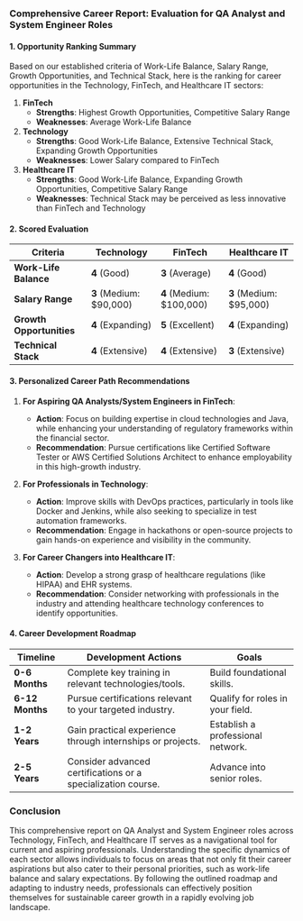### Comprehensive Career Report: Evaluation for QA Analyst and System Engineer Roles

#### 1. Opportunity Ranking Summary
Based on our established criteria of Work-Life Balance, Salary Range, Growth Opportunities, and Technical Stack, here is the ranking for career opportunities in the Technology, FinTech, and Healthcare IT sectors:

1. **FinTech**
   - **Strengths**: Highest Growth Opportunities, Competitive Salary Range
   - **Weaknesses**: Average Work-Life Balance
2. **Technology**
   - **Strengths**: Good Work-Life Balance, Extensive Technical Stack, Expanding Growth Opportunities
   - **Weaknesses**: Lower Salary compared to FinTech
3. **Healthcare IT**
   - **Strengths**: Good Work-Life Balance, Expanding Growth Opportunities, Competitive Salary Range
   - **Weaknesses**: Technical Stack may be perceived as less innovative than FinTech and Technology 

#### 2. Scored Evaluation

| Criteria                 | Technology           | FinTech                     | Healthcare IT               |
|--------------------------|---------------------|-----------------------------|-----------------------------|
| **Work-Life Balance**    | **4** (Good)        | **3** (Average)             | **4** (Good)                |
| **Salary Range**         | **3** (Medium: $90,000) | **4** (Medium: $100,000) | **3** (Medium: $95,000)    |
| **Growth Opportunities**  | **4** (Expanding)   | **5** (Excellent)           | **4** (Expanding)           |
| **Technical Stack**      | **4** (Extensive)   | **4** (Extensive)           | **3** (Extensive)           |

#### 3. Personalized Career Path Recommendations

1. **For Aspiring QA Analysts/System Engineers in FinTech**: 
   - **Action**: Focus on building expertise in cloud technologies and Java, while enhancing your understanding of regulatory frameworks within the financial sector.
   - **Recommendation**: Pursue certifications like Certified Software Tester or AWS Certified Solutions Architect to enhance employability in this high-growth industry.

2. **For Professionals in Technology**: 
   - **Action**: Improve skills with DevOps practices, particularly in tools like Docker and Jenkins, while also seeking to specialize in test automation frameworks.
   - **Recommendation**: Engage in hackathons or open-source projects to gain hands-on experience and visibility in the community.

3. **For Career Changers into Healthcare IT**: 
   - **Action**: Develop a strong grasp of healthcare regulations (like HIPAA) and EHR systems.
   - **Recommendation**: Consider networking with professionals in the industry and attending healthcare technology conferences to identify opportunities.

#### 4. Career Development Roadmap

| Timeline        | Development Actions                                            | Goals                             |
|------------------|--------------------------------------------------------------|-----------------------------------|
| **0-6 Months**   | Complete key training in relevant technologies/tools.        | Build foundational skills.        |
| **6-12 Months**  | Pursue certifications relevant to your targeted industry.    | Qualify for roles in your field. |
| **1-2 Years**    | Gain practical experience through internships or projects.    | Establish a professional network. |
| **2-5 Years**    | Consider advanced certifications or a specialization course. | Advance into senior roles.        |

### Conclusion

This comprehensive report on QA Analyst and System Engineer roles across Technology, FinTech, and Healthcare IT serves as a navigational tool for current and aspiring professionals. Understanding the specific dynamics of each sector allows individuals to focus on areas that not only fit their career aspirations but also cater to their personal priorities, such as work-life balance and salary expectations. By following the outlined roadmap and adapting to industry needs, professionals can effectively position themselves for sustainable career growth in a rapidly evolving job landscape.